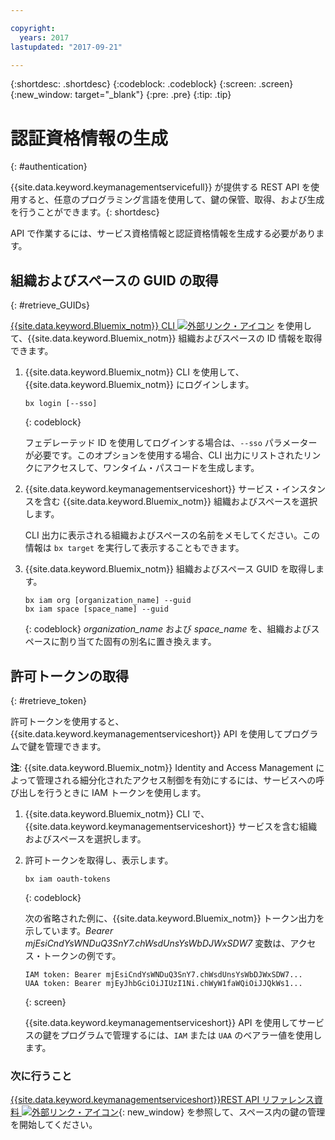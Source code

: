 ```yaml
---

copyright:
  years: 2017
lastupdated: "2017-09-21"

---
```


{:shortdesc: .shortdesc}
{:codeblock: .codeblock}
{:screen: .screen}
{:new_window: target="_blank"}
{:pre: .pre}
{:tip: .tip}

# 認証資格情報の生成
{: #authentication}

{{site.data.keyword.keymanagementservicefull}} が提供する REST API を使用すると、任意のプログラミング言語を使用して、鍵の保管、取得、および生成を行うことができます。{: shortdesc}

API で作業するには、サービス資格情報と認証資格情報を生成する必要があります。

## 組織およびスペースの GUID の取得
{: #retrieve_GUIDs}

[{{site.data.keyword.Bluemix_notm}} CLI ![外部リンク・アイコン](../../icons/launch-glyph.svg "外部リンク・アイコン")](https://console.bluemix.net/docs/cli/reference/bluemix_cli/index.html#getting-started) を使用して、{{site.data.keyword.Bluemix_notm}} 組織およびスペースの ID 情報を取得できます。

1. {{site.data.keyword.Bluemix_notm}} CLI を使用して、{{site.data.keyword.Bluemix_notm}} にログインします。

    ```
    bx login [--sso]
    ```
    {: codeblock}

    フェデレーテッド ID を使用してログインする場合は、`--sso` パラメーターが必要です。このオプションを使用する場合、CLI 出力にリストされたリンクにアクセスして、ワンタイム・パスコードを生成します。

2. {{site.data.keyword.keymanagementserviceshort}} サービス・インスタンスを含む {{site.data.keyword.Bluemix_notm}} 組織およびスペースを選択します。

    CLI 出力に表示される組織およびスペースの名前をメモしてください。この情報は `bx target` を実行して表示することもできます。

3. {{site.data.keyword.Bluemix_notm}} 組織およびスペース GUID を取得します。

    ```
    bx iam org [organization_name] --guid
    bx iam space [space_name] --guid
    ```
    {: codeblock}
    _organization_name_ および _space_name_ を、組織およびスペースに割り当てた固有の別名に置き換えます。
## 許可トークンの取得
{: #retrieve_token}

許可トークンを使用すると、{{site.data.keyword.keymanagementserviceshort}} API を使用してプログラムで鍵を管理できます。

**注**: {{site.data.keyword.Bluemix_notm}} Identity and Access Management によって管理される細分化されたアクセス制御を有効にするには、サービスへの呼び出しを行うときに IAM トークンを使用します。

1. {{site.data.keyword.Bluemix_notm}} CLI で、{{site.data.keyword.keymanagementserviceshort}} サービスを含む組織およびスペースを選択します。

2. 許可トークンを取得し、表示します。

    ```
    bx iam oauth-tokens
    ```
    {: codeblock}

    次の省略された例に、{{site.data.keyword.Bluemix_notm}} トークン出力を示しています。_Bearer mjEsiCndYsWNDuQ3SnY7.chWsdUnsYsWbDJWxSDW7_ 変数は、アクセス・トークンの例です。

    ```
    IAM token: Bearer mjEsiCndYsWNDuQ3SnY7.chWsdUnsYsWbDJWxSDW7...
    UAA token: Bearer mjEyJhbGciOiJIUzI1Ni.chWyW1faWQiOiJJQkWs1...
    ```
    {: screen}

    {{site.data.keyword.keymanagementserviceshort}} API を使用してサービスの鍵をプログラムで管理するには、`IAM` または `UAA` のベアラー値を使用します。

### 次に行うこと

[{{site.data.keyword.keymanagementserviceshort}}REST API リファレンス資料 ![外部リンク・アイコン](../../icons/launch-glyph.svg "外部リンク・アイコン")](https://console.ng.bluemix.net/apidocs/639){: new_window} を参照して、スペース内の鍵の管理を開始してください。
